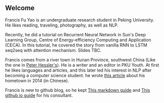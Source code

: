 ## Welcome 

Francis Fu Yao is an undergraduate research student in Peking University. He likes reading, traveling, photography, as well as NLP.

Recently, he did a tutorial on Recurrent Neural Network in Sun's Deep Learning Group, Centre of Energy-efficiency Computing and Application (CECA). In this tutorial, he covered the story from vanilla RNN to LSTM seq2seq with attention mechanism. Slides TBC.

Francis comes from a river town in Hunan Province, southwest China (Like the one in [Peter Hessler's](http://www.goodreads.com/book/show/94053.River_Town)). He is a writer and an editor in PKU Youth. At first he likes languages and articles, and this later led his interest in NLP after becoming a computer science student. he wrote [this article](https://mp.weixin.qq.com/s?__biz=MzA3NzAzMDEyNg==&mid=207701708&idx=1&sn=af6c76946c417c67ea0a9ec4ed609d6a&mpshare=1&scene=1&srcid=YTwnivIRJqtg1DPiWP6P&key=881e642d936f5123f1432c5de5c5145a775b510776e49537be0aa1d0f9f76e8bbb23f9c219c34fe26a6e8895f21200a8d99784a729d201c5697972d8ca661f0b5460377ce517f4a06a49b04c5207130b&ascene=0&uin=MjgzMjI2NjM4NA%3D%3D&devicetype=iMac+MacBookPro12%2C1+OSX+OSX+10.12.2+build(16C67)&version=12020010&nettype=WIFI&fontScale=100&pass_ticket=bMBmDNNw3zN8TAJ1yHz%2BlOI6hp9o5REtvH5ebc0cGecpTeOr%2B%2FO4BL1eeO6E5B9R) about his hometown in 2014 (in Chinese).

Francis is new to github blog, so he kept [This markdown guide](https://francix.github.io/guide) and [This github io guide](https://guides.github.com/features/pages/) for his consultant.
